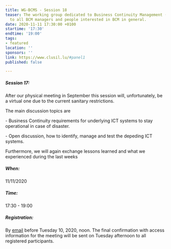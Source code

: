 ```yaml
---
title: WG-BCMS - Session 18
teaser: The working group dedicated to Business Continuity Management (BCMS) is addressed
  to all BCM managers and people interested in BCM in general.
date: 2020-11-11 17:30:00 +0100
startime: '17:30'
endtime: '19:00'
tags:
- featured
location: ''
sponsors: ''
link: https://www.clusil.lu/#panel1
published: false

---
```

##### **Session 17**:

After our physical meeting in September this session will, unfortunately, be a virtual one due to the current sanitary restrictions.

The main discussion topics are

\- Business Continuity requirements for underlying ICT systems to stay operational in case of disaster.

\- Open discussion, how to identify, manage and test the depeding ICT systems.

Furthermore, we will again exchange lessons learned and what we experienced during the last weeks

##### When:

11/11/2020

##### Time:

17:30 - 19:00

##### Registration:

By [email](mailto:secgen@clusil.lu) before Tuesday 10, 2020, noon. The final confirmation with access information for the meeting will be sent on Tuesday afternoon to all registered participants.